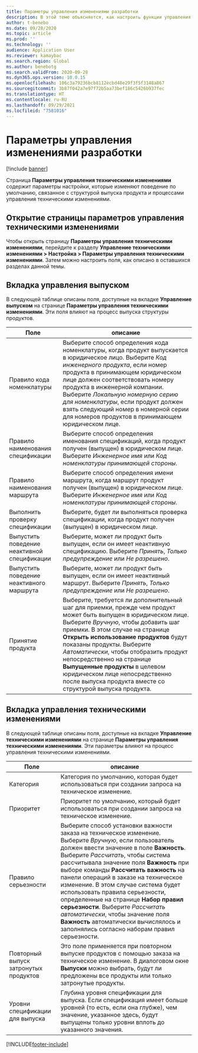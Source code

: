 ```yaml
---
title: Параметры управления изменениями разработки
description: В этой теме объясняется, как настроить функции управления техническими изменениями для Microsoft Dynamics 365 Supply Chain Management.
author: t-benebo
ms.date: 09/28/2020
ms.topic: article
ms.prod: ''
ms.technology: ''
audience: Application User
ms.reviewer: kamaybac
ms.search.region: Global
ms.author: benebotg
ms.search.validFrom: 2020-09-28
ms.dyn365.ops.version: 10.0.15
ms.openlocfilehash: 106c3a79236bcb8112ecbd48e29f3f5f3148a867
ms.sourcegitcommit: 3b87f042a7e97f72b5aa73bef186c5426b937fec
ms.translationtype: HT
ms.contentlocale: ru-RU
ms.lasthandoff: 09/29/2021
ms.locfileid: "7581016"
---
```

# <a name="engineering-change-management-parameters"></a>Параметры управления изменениями разработки

[!include [banner](../includes/banner.md)]

Страница **Параметры управления техническими изменениями** содержит параметры настройки, которые изменяют поведение по умолчанию, связанное с структурой выпуска продукта и процессами управления техническими изменениями.

## <a name="open-the-engineering-change-management-parameters-page"></a>Открытие страницы параметров управления техническими изменениями

Чтобы открыть страницу **Параметры управления техническими изменениями**, перейдите к разделу **Управление техническими изменениями \> Настройка \> Параметры управления техническими изменениями**. Затем можно настроить поля, как описано в оставшихся разделах данной темы.

## <a name="release-control-tab"></a>Вкладка управления выпуском

В следующей таблице описаны поля, доступные на вкладке **Управление выпуском** на странице **Параметры управления техническими изменениями**. Эти поля влияют на процесс выпуска структуры продуктов.

| Поле | описание |
|---|---|
| Правило кода номенклатуры | Выберите способ определения кода номенклатуры, когда продукт выпускается в юридическое лицо. Выберите *Код инженерного продукта*, если номер продукта в принимающем юридическом лице должен соответствовать номеру продукта в инженерной компании. Выберите *Локальную номерную серию для номенклатуры*, если продукт должен взять следующий номер в номерной серии для номеров продуктов в принимающем юридическом лице. |
| Правило наименования спецификации | Выберите способ определения именования спецификаций, когда продукт получен (выпущен) в юридическом лице. Выберите *Инженерное имя* или *Код номенклатуры принимающей стороны*. |
| Правило наименования маршрута | Выберите способ определения имени маршрута, когда маршрут продукт получен (выпущен) в юридическом лице. Выберите *Инженерное имя* или *Код номенклатуры принимающей стороны*. |
| Выполнить проверку спецификации | Выберите, будет ли выполняться проверка спецификации, когда продукт получен (выпущен) в юридическом лице. |
| Выпустить поведение неактивной спецификации | Выберите, может ли продукт быть выпущен, если он имеет неактивную спецификацию. Выберите *Принять*, *Только предупреждение* или *Не разрешено*. |
| Выпустить поведение неактивного маршрута | Выберите, может ли продукт быть выпущен, если он имеет неактивный маршрут. Выберите *Принять*, *Только предупреждение* или *Не разрешено*.|
| Принятие продукта | Выберите, требуется ли дополнительный шаг для приемки, прежде чем продукт может быть выпущен в юридическом лице. Выберите *Вручную*, чтобы добавить шаг приемки. В этом случае на странице **Открыть использование продуктов** будут показаны продукты. Выберите *Автоматически*, чтобы отобразить продукт непосредственно на странице **Выпущенные продукты** в целевом юридическом лице непосредственно после выпуска продукта вместе со структурой выпуска продукта. |

## <a name="engineering-change-management-tab"></a>Вкладка управления техническими изменениями

В следующей таблице описаны поля, доступные на вкладке **Управление техническими изменениями** на странице **Параметры управления техническими изменениями**. Эти параметры влияют на процесс управления техническими изменениями.

| Поле | описание |
|---|---|
| Категория | Категория по умолчанию, которая будет использоваться при создании запроса на техническое изменение. |
| Приоритет | Приоритет по умолчанию, который будет использоваться при создании запроса на техническое изменение. |
| Правило серьезности | Выберите способ установки важности заказа на техническое изменение. Выберите *Вручную*, если пользователь должен ввести значение в поле **Важность**. Выберите *Рассчитать*, чтобы система рассчитывала значение поля **Важность** при выборе команды **Рассчитать важность** на панели операций в заказе на техническое изменение. В этом случае система будет использовать правила серьезности, определенные на странице **Набор правил серьезности**. Выберите *Рассчитать автоматически*, чтобы значение поля **Важность** автоматически вычислялось и заполнялись согласно наборам правил серьезности. |
| Повторный выпуск затронутых продуктов | Это поле применяется при повторном выпуске продуктов с помощью заказа на техническое изменение. В диалоговом окне **Выпуски** можно выбрать, будут ли предложены все продукты или только затронутые продукты. |
| Уровни спецификации для выпуска | Глубина уровня спецификации для выпуска. Если спецификация имеет больше уровней (то есть, если она глубже), чем значение, указанное здесь, будут выпущены только уровни вплоть до указанного значения. |


[!INCLUDE[footer-include](../../includes/footer-banner.md)]